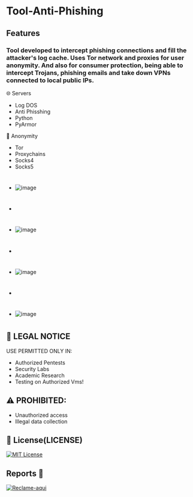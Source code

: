 # Tool-Anti-Phishing


## Features
### Tool developed to intercept phishing connections and fill the attacker's log cache. Uses Tor network and proxies for user anonymity. And also for consumer protection, being able to intercept Trojans, phishing emails and take down VPNs connected to local public IPs.

🌐 Servers
- Log DOS
- Anti Phisshing
- Python
- PyArmor

📍 Anonymity
- Tor
- Proxychains
- Socks4
- Socks5

#
  
 - ![image](https://github.com/user-attachments/assets/2c55c1ee-1e0d-4bb8-9f83-6089dce40467)
 - #
- ![image](https://github.com/user-attachments/assets/d7d0e122-bed9-44ac-bdd1-d8503a5304a7)
- #
 - ![image](https://github.com/user-attachments/assets/d076ed36-3e99-4b31-8349-4e003b558e62)
- #
- ![image](https://github.com/user-attachments/assets/7d01ca01-4da1-46ee-916d-db5b8bab1298)





#



## 🔐 LEGAL NOTICE
USE PERMITTED ONLY IN:
- Authorized Pentests
- Security Labs
- Academic Research
- Testing on Authorized Vms!
  
## ⚠️ PROHIBITED:
- Unauthorized access
- Illegal data collection

## 📜 License(LICENSE)
[![MIT License](https://img.shields.io/badge/License-MIT-red.svg)](https://github.com/cesarbtakeda/Tool-Anti-Phishing/blob/main/LICENSE)


##  Reports 📱
[![Reclame-aqui](https://img.shields.io/badge/complain-_here-red)](https://github.com/cesarbtakeda/Tool-Anti-Phishing/issues)  
